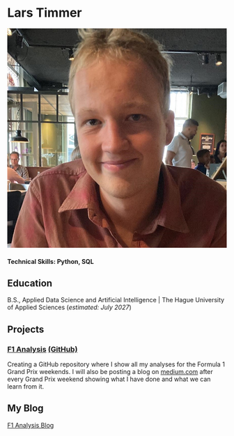 # Lars Timmer

![headshot](/assets/img/headshot.jpg)

#### Technical Skills: Python, SQL

## Education		        		
B.S., Applied Data Science and Artificial Intelligence | The Hague University of Applied Sciences (_estimated: July 2027_)

<!--## Work Experience-->

## Projects
### [F1 Analysis](https://lalutir.github.io/f1-analysis) [(GitHub)](https://github.com/lalutir/f1-analysis)

Creating a GitHub repository where I show all my analyses for the Formula 1 Grand Prix weekends. I will also be posting a blog on [medium.com](medium.com/@lars.l.timmer) after every Grand Prix weekend showing what I have done and what we can learn from it.

## My Blog

[F1 Analysis Blog](https://medium.com/@lars.l.timmer)

